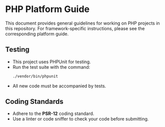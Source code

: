 # PHP Platform Guide

This document provides general guidelines for working on PHP projects in this repository. For framework-specific instructions, please see the corresponding platform guide.

## Testing

- This project uses PHPUnit for testing.
- Run the test suite with the command:
  ```bash
  ./vendor/bin/phpunit
  ```
- All new code must be accompanied by tests.

## Coding Standards

- Adhere to the **PSR-12** coding standard.
- Use a linter or code sniffer to check your code before submitting.
